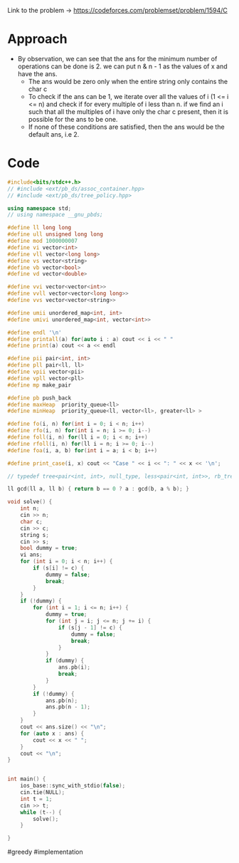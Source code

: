 Link to the problem -> https://codeforces.com/problemset/problem/1594/C

# Approach
- By observation, we can see that the ans for the minimum number of operations can be done is 2. we can put n & n - 1 as the values of x and have the ans. 
	- The ans would be zero only when the entire string only contains the char c
	- To check if the ans can be 1, we iterate over all the values of i (1 <= i <= n) and check if for every multiple of i less than n. if we find an i such that all the multiples of i have only the char c present, then it is possible for the ans to be one. 
	- If none of these conditions are satisfied, then the ans would be the default ans, i.e 2. 

# Code
```cpp
#include<bits/stdc++.h>
// #include <ext/pb_ds/assoc_container.hpp>
// #include <ext/pb_ds/tree_policy.hpp>

using namespace std;
// using namespace __gnu_pbds;

#define ll long long
#define ull unsigned long long
#define mod 1000000007
#define vi vector<int>
#define vll vector<long long>
#define vs vector<string>
#define vb vector<bool>
#define vd vector<double>

#define vvi vector<vector<int>>
#define vvll vector<vector<long long>>
#define vvs vector<vector<string>>

#define umii unordered_map<int, int>
#define umivi unordered_map<int, vector<int>>

#define endl '\n'
#define printall(a) for(auto i : a) cout << i << " "
#define print(a) cout << a << endl

#define pii pair<int, int>
#define pll pair<ll, ll>
#define vpii vector<pii>
#define vpll vector<pll>
#define mp make_pair

#define pb push_back
#define maxHeap  priority_queue<ll>
#define minHeap  priority_queue<ll, vector<ll>, greater<ll> >

#define fo(i, n) for(int i = 0; i < n; i++)
#define rfo(i, n) for(int i = n; i >= 0; i--)
#define foll(i, n) for(ll i = 0; i < n; i++)
#define rfoll(i, n) for(ll i = n; i >= 0; i--)
#define foa(i, a, b) for(int i = a; i < b; i++)

#define print_case(i, x) cout << "Case " << i << ": " << x << '\n';

// typedef tree<pair<int, int>, null_type, less<pair<int, int>>, rb_tree_tag, tree_order_statistics_node_update> pbds;

ll gcd(ll a, ll b) { return b == 0 ? a : gcd(b, a % b); }

void solve() {
	int n;
	cin >> n;
	char c;
	cin >> c;
	string s;
	cin >> s;
	bool dummy = true;
	vi ans;
	for (int i = 0; i < n; i++) {
		if (s[i] != c) {
			dummy = false;
			break;
		}
	}
	if (!dummy) {
		for (int i = 1; i <= n; i++) {
			dummy = true;
			for (int j = i; j <= n; j += i) {
				if (s[j - 1] != c) {
					dummy = false;
					break;
				}
			}
			if (dummy) {
				ans.pb(i);
				break;
			}
		}
		if (!dummy) {
			ans.pb(n);
			ans.pb(n - 1);
		}
	}
	cout << ans.size() << "\n";
	for (auto x : ans) {
		cout << x << " ";
	}
	cout << "\n";
}


int main() {
	ios_base::sync_with_stdio(false);
	cin.tie(NULL);
	int t = 1;
	cin >> t;
	while (t--) {
		solve();
	}

}
```

#greedy #implementation 